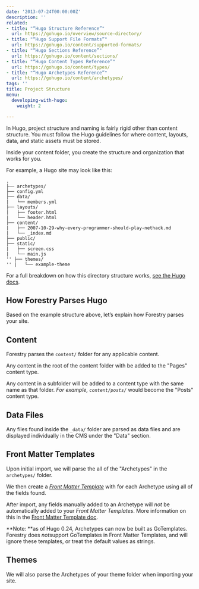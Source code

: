 ```yaml
---
date: '2013-07-24T00:00:00Z'
description: ''
related:
- title: "“Hugo Structure Reference”"
  url: https://gohugo.io/overview/source-directory/
- title: "“Hugo Support File Formats”"
  url: https://gohugo.io/content/supported-formats/
- title: "“Hugo Sections Reference”"
  url: https://gohugo.io/content/sections/
- title: "“Hugo Content Types Reference”"
  url: https://gohugo.io/content/types/
- title: "“Hugo Archetypes Reference”"
  url: https://gohugo.io/content/archetypes/
tags: ''
title: Project Structure
menu:
  developing-with-hugo:
    weight: 2

---
```



In Hugo, project structure and naming is fairly rigid other than content structure. You must follow the Hugo guidelines for where content, layouts, data, and static assets must be stored.

Inside your content folder, you create the structure and organization that works for you.

For example, a Hugo site may look like this:

```
.
├── archetypes/ 
├── config.yml
├── data/
|   └── members.yml
├── layouts/
|   ├── footer.html
|   └── header.html
├── content/
|   ├── 2007-10-29-why-every-programmer-should-play-nethack.md
|   └── _index.md
├── public/
├── static/
|   ├── screen.css
|   └── main.js
'' ├── themes/
'' |   └── example-theme

```

For a full breakdown on how this directory structure works, [see the Hugo docs](https://gohugo.io/overview/source-directory/).

## How Forestry Parses Hugo

Based on the example structure above, let’s explain how Forestry parses your site.

## Content

Forestry parses the `content/` folder for any applicable content.

Any content in the root of the content folder with be added to the "Pages" content type.

Any content in a subfolder will be added to a content type with the same name as that folder. *For example, `content/posts/`* would become the "Posts" content type.

## Data Files

Any files found inside the `_data/` folder are parsed as data files and are displayed individually in the CMS under the "Data" section.

## Front Matter Templates

Upon initial import, we will parse the all of the "Archetypes" in the `archetypes/` folder.

We then create a *[Front Matter Template](/docs/site-configuration/front-matter-templates)* with for each Archetype using all of the fields found.

After import, any fields manually added to an Archetype will *not* be automatically added to your *Front Matter Templates*. More information on this in the [Front Matter Template doc](/docs/site-configuration/front-matter-templates).

**Note: **as of Hugo 0.24, Archetypes can now be built as GoTemplates. Forestry does *not*support GoTemplates in Front Matter Templates, and will ignore these templates, or treat the default values as strings.

## Themes

We will also parse the Archetypes of your theme folder when importing your site.